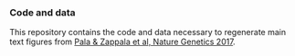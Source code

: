 ### Code and data

This repository contains the code and data necessary to regenerate main text figures from [Pala & Zappala et al, Nature Genetics 2017](http://www.nature.com/ng/journal/vaop/ncurrent/full/ng.3840.html).